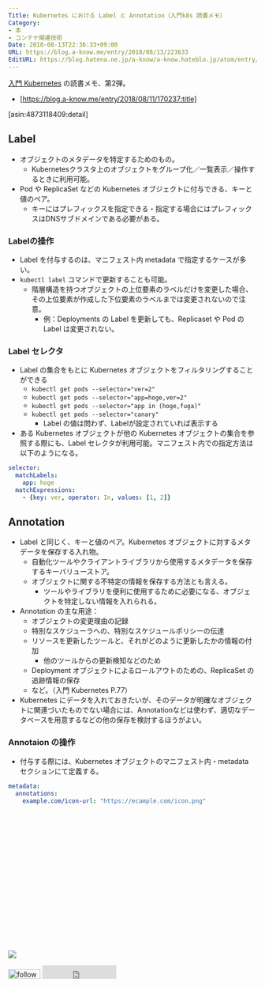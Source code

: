 ```yaml
---
Title: Kubernetes における Label と Annotation（入門k8s 読書メモ）
Category:
- 本
- コンテナ関連技術
Date: 2018-08-13T22:36:33+09:00
URL: https://blog.a-know.me/entry/2018/08/13/223633
EditURL: https://blog.hatena.ne.jp/a-know/a-know.hateblo.jp/atom/entry/10257846132610433676
---
```


[入門 Kubernetes](http://www.amazon.co.jp/exec/obidos/ASIN/4873118409/aknow-22/) の読書メモ、第2弾。


- [https://blog.a-know.me/entry/2018/08/11/170237:title]


[asin:4873118409:detail]




<!-- more -->




## Label
- オブジェクトのメタデータを特定するためのもの。
    - Kubernetesクラスタ上のオブジェクトをグループ化／一覧表示／操作するときに利用可能。
- Pod や ReplicaSet などの Kubernetes オブジェクトに付与できる、キーと値のペア。
    - キーにはプレフィックスを指定できる・指定する場合にはプレフィックスはDNSサブドメインである必要がある。

### Labelの操作
- Label を付与するのは、マニフェスト内 metadata で指定するケースが多い。
- `kubectl label` コマンドで更新することも可能。
    - 階層構造を持つオブジェクトの上位要素のラベルだけを変更した場合、その上位要素が作成した下位要素のラベルまでは変更されないので注意。
        - 例：Deployments の Label を更新しても、Replicaset や Pod の Label は変更されない。

### Label セレクタ
- Label の集合をもとに Kubernetes オブジェクトをフィルタリングすることができる
    - `kubectl get pods --selector="ver=2"`
    - `kubectl get pods --selector="app=hoge,ver=2"`
    - `kubectl get pods --selector="app in (hoge,fuga)"`
    - `kubectl get pods --selector="canary"`
        - Label の値は問わず、Labelが設定されていれば表示する
- ある Kubernetes オブジェクトが他の Kubernetes オブジェクトの集合を参照する際にも、Label セレクタが利用可能。マニフェスト内での指定方法は以下のようになる。

```yaml
selector:
  matchLabels:
    app: hoge
  matchExpressions:
    - {key: ver, operator: In, values: [1, 2]}
```

## Annotation
- Label と同じく、キーと値のペア。Kubernetes オブジェクトに対するメタデータを保存する入れ物。
    - 自動化ツールやクライアントライブラリから使用するメタデータを保存するキーバリューストア。
    - オブジェクトに関する不特定の情報を保存する方法とも言える。
        - ツールやライブラリを便利に使用するために必要になる、オブジェクトを特定しない情報を入れられる。
- Annotation の主な用途：
    - オブジェクトの変更理由の記録
    - 特別なスケジューラへの、特別なスケジュールポリシーの伝達
    - リソースを更新したツールと、それがどのように更新したかの情報の付加
        - 他のツールからの更新検知などのため
    - Deployment オブジェクトによるロールアウトのための、ReplicaSet の追跡情報の保存
    - など。（入門 Kubernetes P.77）
- Kubernetes にデータを入れておきたいが、そのデータが明確なオブジェクトに関連づいたものでない場合には、Annotationなどは使わず、適切なデータベースを用意するなどの他の保存を検討するほうがよい。

### Annotaion の操作
- 付与する際には、Kubernetes オブジェクトのマニフェスト内・metadata セクションにて定義する。

```yaml
metadata:
  annotations:
    example.com/icon-url: "https://ecample.com/icon.png"
```



<div>
<br>
<script async src="//pagead2.googlesyndication.com/pagead/js/adsbygoogle.js"></script>
<!-- article-bottom2 -->
<ins class="adsbygoogle"
     style="display:inline-block;width:300px;height:250px"
     data-ad-client="ca-pub-3463034538369189"
     data-ad-slot="5274552934"></ins>
<script>
(adsbygoogle = window.adsbygoogle || []).push({});
</script>

<a href="https://bit.ly/pixe-la" target='blank' rel="nofollow"><img src="https://cdn-ak.f.st-hatena.com/images/fotolife/a/a-know/20170405/20170405220342.png"></a>
<br>
</div>

<div>
<a href='https://cloud.feedly.com/#subscription%2Ffeed%2Fhttp%3A%2F%2Fblog.a-know.me%2Ffeed'  target='blank'><img id='feedlyFollow' src='https://s3.feedly.com/img/follows/feedly-follow-rectangle-volume-small_2x.png' alt='follow us in feedly' width='65' height='20'></a>



<iframe src="https://blog.hatena.ne.jp/a-know/a-know.hateblo.jp/subscribe/iframe" allowtransparency="true" frameborder="0" scrolling="no" width="150" height="28"></iframe>
</div>


<script src="https://moshi-moshi.moshimo.works/moshimoshi/a_know_blog/2018-08-13-223633?title=Kubernetes%20%e3%81%ab%e3%81%8a%e3%81%91%e3%82%8b%20Label%20%e3%81%a8%20Annotation%ef%bc%88%e5%85%a5%e9%96%80k8s%20%e8%aa%ad%e6%9b%b8%e3%83%a1%e3%83%a2%ef%bc%89"></script>
